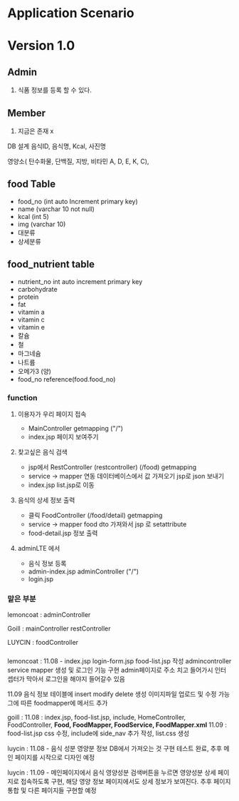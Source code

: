 Application Scenario
=========================
# Version 1.0
## Admin 
1. 식품 정보를 등록 할 수 있다.

## Member 
1. 지금은 존재 x

DB 설계
음식ID, 음식명, Kcal, 사진명

영양소( 탄수화물, 단백질, 지방, 비타민 A, D, E, K, C),

## food Table 
* food_no (int auto Increment primary key) 
* name (varchar 10 not null)
* kcal (int 5)
* img (varchar 10)
* 대분류
* 상세분류

## food_nutrient table
* nutrient_no int auto increment primary key
* carbohydrate
* protein
* fat
* vitamin a
* vitamin c
* vitamin e
* 칼슘
* 철
* 마그네슘
* 나트륨
* 오메가3 (양)
* food_no reference(food.food_no) 

### function
1. 이용자가 우리 페이지 접속 
   + MainController getmapping ("/") 
   + index.jsp 페이지 보여주기 
    
2. 찾고싶은 음식 검색
   + jsp에서 RestController (restcontroller) (/food) getmapping
   + service -> mapper 연동 데이터베이스에서 값 가져오기 jsp로 json 보내기
   + index.jsp list.jsp로 이동
   
3. 음식의 상세 정보 출력
   + 클릭 FoodController (/food/detail) getmapping
   + service -> mapper food dto 가져와서 jsp 로 setattribute
   + food-detail.jsp 정보 출력 

4. adminLTE 에서 
   + 음식 정보 등록 
   + admin-index.jsp adminController ("/") 
   + login.jsp  
    

### 맡은 부분
lemoncoat   : adminController 


Goill       : mainController restController


LUYCIN      : foodController 


###

lemoncoat : 
11.08 - index.jsp login-form.jsp  food-list.jsp 작성
admincontroller service mapper 생성 및 로그인 기능 구현 
admin페이지로 주소 치고 들어가시 인터셉터가 막아서 로그인을 해야지 들어갈수 있음

11.09 음식 정보 테이블에 insert modify delete 생성 이미지파일 업로드 및 수정 가능
      그에 따른 foodmapper에 메서드 추가



goill : 11.08 : index.jsp, food-list.jsp, include, 
                HomeController, FoodController, **Food, FoodMapper, FoodService, FoodMapper.xml**
        11.09 : food-list.jsp css 수정, include에 side_nav 추가 작성, list.css 생성

luycin : 11.08 - 음식 성분 영양분 정보 DB에서 가져오는 것 구현 테스트 완료, 
                  추후 메인 페이지를 시작으로 디자인 예정

luycin : 11.09 - 메인페이지에서 음식 영양성분 검색버튼을 누르면 영양성분 상세 페이지로 접속하도록 구현,
                  해당 영양 정보 페이지에서도 상세 정보가 보여진다. 추후 페이지 통합 및 다른 페이지들 구현할 예정
